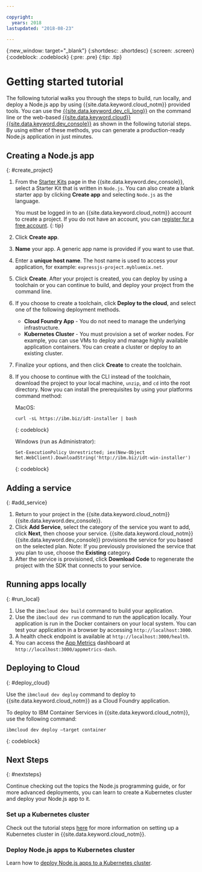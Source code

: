 ```yaml
---

copyright:
  years: 2018
lastupdated: "2018-08-23"

---
```


{:new_window: target="_blank"}
{:shortdesc: .shortdesc}
{:screen: .screen}
{:codeblock: .codeblock}
{:pre: .pre}
{:tip: .tip}

# Getting started tutorial

The following tutorial walks you through the steps to build, run locally, and deploy a Node.js app by using {{site.data.keyword.cloud_notm}} provided tools. You can use the [{{site.data.keyword.dev_cli_long}}](https://console.bluemix.net/docs/cloudnative/dev_cli.html#add-cli) on the command line or the web-based [{{site.data.keyword.cloud}} {{site.data.keyword.dev_console}}](https://console.bluemix.net/developer/appservice/dashboard) as shown in the following tutorial steps. By using either of these methods, you can generate a production-ready Node.js application in just minutes.

## Creating a Node.js app
{: #create_project}

1. From the [Starter Kits](https://console.bluemix.net/developer/appservice/starter-kits) page in the {{site.data.keyword.dev_console}}, select a Starter Kit that is written in `Node.js`. You can also create a blank starter app by clicking **Create app** and selecting `Node.js` as the language.

    You must be logged in to an {{site.data.keyword.cloud_notm}} account to create a project. If you do not have an account, you can [register for a free account](https://console.bluemix.net/registration).
    {: tip}

2. Click **Create app**.
3. **Name** your app. A generic app name is provided if you want to use that.
4. Enter a **unique host name**. The host name is used to access your application, for example: `expressjs-project.mybluemix.net`.
5. Click **Create**. After your project is created, you can deploy by using a toolchain or you can continue to build, and deploy your project from the command line.
6. If you choose to create a toolchain, click **Deploy to the cloud**, and select one of the following deployment methods.
    * **Cloud Foundry App** - You do not need to manage the underlying infrastructure.
    * **Kubernetes Cluster** - You must provision a set of worker nodes. For example, you can use VMs to deploy and manage highly available application containers. You can create a cluster or deploy to an existing cluster.

7. Finalize your options, and then click **Create** to create the toolchain.

8. If you choose to continue with the CLI instead of the toolchain, download the project to your local machine, `unzip`, and `cd` into the root directory. Now you can install the prerequisites by using your platforms command method:

    MacOS:
    ```
    curl -sL https://ibm.biz/idt-installer | bash
    ```
    {: codeblock}

    Windows (run as Administrator):
    ```
    Set-ExecutionPolicy Unrestricted; iex(New-Object Net.WebClient).DownloadString('http://ibm.biz/idt-win-installer')
    ```
    {: codeblock}

## Adding a service
{: #add_service}

1. Return to your project in the {{site.data.keyword.cloud_notm}} {{site.data.keyword.dev_console}}.
2. Click **Add Service**, select the category of the service you want to add, click **Next**, then choose your service. {{site.data.keyword.cloud_notm}} {{site.data.keyword.dev_console}} provisions the service for you based on the selected plan.
Note: If you previously provisioned the service that you plan to use, choose the **Existing** category.
3. After the service is provisioned, click **Download Code** to regenerate the project with the SDK that connects to your service.

<!--
<video of creating a project and adding a service>
-->

## Running apps locally
{: #run_local}

1. Use the `ibmcloud dev build` command to build your application.
2. Use the `ibmcloud dev run` command to run the application locally. Your application is run in the Docker containers on your local system. You can test your application in a browser by accessing `http://localhost:3000`.
3. A health check endpoint is available at `http://localhost:3000/health`.
4. You can access the [App Metrics](https://developer.ibm.com/node/monitoring-post-mortem/application-metrics-node-js/) dashboard at `http://localhost:3000/appmetrics-dash`.

<!--
<video>
-->

## Deploying to Cloud
{: #deploy_cloud}

Use the `ibmcloud dev deploy` command to deploy to {{site.data.keyword.cloud_notm}} as a Cloud Foundry application. 

To deploy to IBM Container Services in {{site.data.keyword.cloud_notm}}, use the following command:
```
ibmcloud dev deploy –target container 
```
{: codeblock}

## Next Steps
{: #nextsteps}

Continue checking out the topics the Node.js programming guide, or for more advanced deployments, you can learn to create a Kubernetes cluster and deploy your Node.js app to it.

### Set up a Kubernetes cluster
Check out the tutorial steps [here](https://dev-console.bluemix.net/docs/containers/cs_cluster.html#cs_cluster) for more information on setting up a Kubernetes cluster in {{site.data.keyword.cloud_notm}}.

### Deploy Node.js apps to Kubernetes cluster
Learn how to [deploy Node.js apps to a Kubernetes cluster](../containers/cs_tutorials_apps.html).